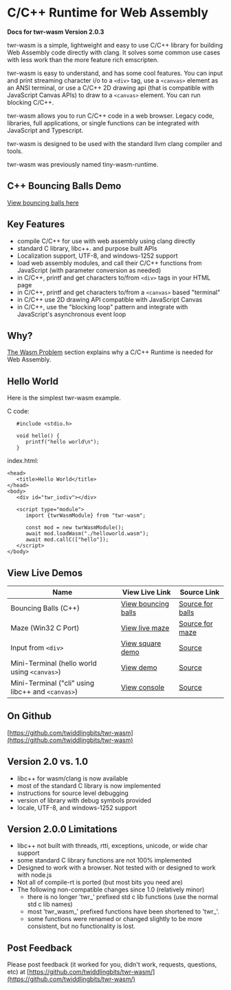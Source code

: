 # C/C++ Runtime for Web Assembly
**Docs for twr-wasm Version 2.0.3**

twr-wasm is a simple, lightweight and easy to use C/C++ library for building Web Assembly code directly with clang. It solves some common use cases with less work than the more feature rich emscripten. 

twr-wasm is easy to understand, and has some cool features. You can input and print streaming character i/o to a `<div>` tag, use a `<canvas>` element as an ANSI terminal, or use a C/C++ 2D drawing api (that is compatible with JavaScript Canvas APIs) to draw to a `<canvas>` element. You can run blocking C/C++. 

twr-wasm allows you to run C/C++ code in a web browser. Legacy code, libraries, full applications, or single functions can be integrated with JavaScript and Typescript.

twr-wasm is designed to be used with the standard llvm clang compiler and tools.

twr-wasm was previously named tiny-wasm-runtime.

## C++ Bouncing Balls Demo
[View bouncing balls here](/examples/dist/balls/index.html)

## Key Features
   - compile C/C++ for use with web assembly using clang directly
   - standard C library, libc++. and purpose built APIs
   - Localization support, UTF-8, and windows-1252 support
   - load web assembly modules, and call their C/C++ functions from JavaScript (with parameter conversion as needed)
   - in C/C++, printf and get characters to/from `<div>` tags in your HTML page
   - in C/C++, printf and get characters to/from a `<canvas>` based "terminal"
   - in C/C++ use 2D drawing API compatible with JavaScript Canvas
   - in C/C++, use the "blocking loop" pattern and integrate with JavaScript's asynchronous event loop

## Why?
[The Wasm Problem](more/wasm-problem.md) section explains why a C/C++  Runtime is needed for Web Assembly.

## Hello World
Here is the simplest twr-wasm example.

C code:

~~~
   #include <stdio.h>

   void hello() {
      printf("hello world\n");
   }
~~~

index.html:
~~~
<head>
   <title>Hello World</title>
</head>
<body>
   <div id="twr_iodiv"></div>

   <script type="module">
      import {twrWasmModule} from "twr-wasm";
      
      const mod = new twrWasmModule();
      await mod.loadWasm("./helloworld.wasm");
      await mod.callC(["hello"]);
   </script>
</body>
~~~

## View Live Demos

| Name | View Live Link | Source Link |
| --------- | ------------ | ----------- |
| Bouncing Balls (C++) | [View bouncing balls](/examples/dist/balls/index.html) | [Source for balls](https://github.com/twiddlingbits/twr-wasm/tree/main/examples/balls) |
| Maze (Win32 C Port) | [View live maze](/examples/dist/maze/index.html) | [Source for maze](https://github.com/twiddlingbits/twr-wasm/tree/main/examples/maze) |
| Input from `<div>` | [View square demo](/examples/dist/stdio-div/index.html) | [Source](https://github.com/twiddlingbits/twr-wasm/tree/main/examples/stdio-div) |
|Mini-Terminal (hello world using `<canvas>`)|[View demo](/examples/dist/stdio-canvas/index.html) |[Source](https://github.com/twiddlingbits/twr-wasm/tree/main/examples/stdio-canvas) |
|Mini-Terminal ("cli" using libc++ and `<canvas>`)| [View console](/examples/dist/tests-user/index.html) | [Source](https://github.com/twiddlingbits/twr-wasm/tree/main/examples/tests-user) |


## On Github
[https://github.com/twiddlingbits/twr-wasm](https://github.com/twiddlingbits/twr-wasm)

## Version 2.0 vs. 1.0
   - libc++ for wasm/clang is now available
   - most of the standard C library is now implemented
   - instructions for source level debugging
   - version of library with debug symbols provided
   - locale, UTF-8, and windows-1252 support

## Version 2.0.0 Limitations 
   - libc++ not built with threads, rtti, exceptions, unicode, or wide char support
   - some standard C library functions are not 100% implemented
   - Designed to work with a browser.  Not tested with or designed to work with node.js  
   - Not all of compile-rt is ported (but most bits you need are)
   - The following non-compatible changes since 1.0 (relatively minor)
      - there is no longer 'twr_' prefixed std c lib functions (use the normal std c lib names)
      - most 'twr_wasm_' prefixed functions have been shortened to 'twr_'.  
      - some functions were renamed or changed slightly to be more consistent, but no functionality is lost.

## Post Feedback

Please post feedback (it worked for you, didn't work, requests, questions, etc) at [https://github.com/twiddlingbits/twr-wasm/](https://github.com/twiddlingbits/twr-wasm/)

